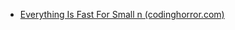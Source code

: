 











- [Everything Is Fast For Small n (codinghorror.com)](https://blog.codinghorror.com/everything-is-fast-for-small-n/)